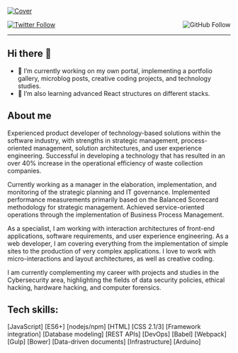 <!-- Banner -->
[![Cover](https://drive.google.com/uc?id=1QWFaoVL_4wPnSoiqP7UkcJWW7Ddr714P)](https://fael.tech)

<!-- Title -->
<!-- <h1 align="center">
  <a href="https://fael.tech">fael.tech</a>
</h1> -->

<!-- Social -->
<p>
  <a aria-label="Follow @faelplg on Twitter" href="https://twitter.com/intent/follow?screen_name=faelplg" target="_blank">
    <img alt="Twitter Follow" src="https://img.shields.io/twitter/follow/faelplg.svg?style=flat-square&label=Follow%20%40faelplg&logo=TWITTER&logoColor=FFFFFF&labelColor=1da1f2&logoWidth=15&color=666666">
  </a>
  <a aria-label="Follow @faelplg on Twitter" href="https://twitter.com/intent/follow?screen_name=faelplg" target="_blank">
    <img alt="GitHub Follow" align="right" src="https://img.shields.io/github/followers/faelplg?style=flat-square&label=Follow%20%40faelplg&logo=GITHUB&logoColor=FFFFFF&labelColor=222222&logoWidth=15&color=666666">
  </a>
</p>

---

<!-- Current activities -->
## Hi there 👋

- 🔭 I’m currently working on my own portal, implementing a portfolio gallery, microblog posts, creative coding projects, and technology studies.
- 🌱 I’m also learning advanced React structures on different stacks.

<!-- Bio -->
## About me

Experienced product developer of technology-based solutions within the software industry, with strengths in strategic management, process-oriented management, solution architectures, and user experience engineering. Successful in developing a technology that has resulted in an over 40% increase in the operational efficiency of waste collection companies.

Currently working as a manager in the elaboration, implementation, and monitoring of the strategic planning and IT governance. Implemented performance measurements primarily based on the Balanced Scorecard methodology for strategic management. Achieved service-oriented operations through the implementation of Business Process Management.

As a specialist, I am working with interaction architectures of front-end applications, software requirements, and user experience engineering. As a web developer, I am covering everything from the implementation of simple sites to the production of very complex applications. I love to work with micro-interactions and layout architectures, as well as creative coding.

I am currently complementing my career with projects and studies in the Cybersecurity area, highlighting the fields of data security policies, ethical hacking, hardware hacking, and computer forensics.

<!-- Technologies -->
## Tech skills:
[JavaScript] [ES6+] [nodejs/npm] [HTML] [CSS 2.1/3] [Framework integration] [Database modeling] [REST APIs] [DevOps] [Babel] [Webpack] [Gulp] [Bower] [Data-driven documents] [Infrastructure] [Arduino]
